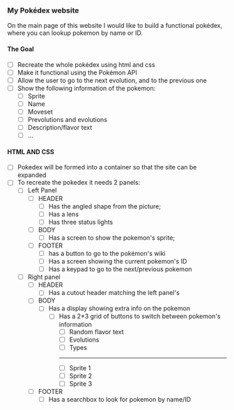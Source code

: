 ### My Pokédex website ####
On the main page of this website I would like to build a functional pokédex, where you can lookup pokemon by name or ID.

#### The Goal ####
- [ ] Recreate the whole pokédex using html and css
- [ ] Make it functional using the Pokémon API
- [ ] Allow the user to go to the next evolution, and to the previous one
- [ ] Show the following information of the pokemon:
    - [ ] Sprite
    - [ ] Name
    - [ ] Moveset
    - [ ] Prevolutions and evolutions
    - [ ] Description/flavor text
    - [ ] ...

#### HTML AND CSS ####
- [ ] Pokedex will be formed into a container so that the site can be expanded
- [ ] To recreate the pokedex it needs 2 panels:
    - [ ] Left Panel
        - [ ] HEADER
            - [ ] Has the angled shape from the picture;
            - [ ] Has a lens
            - [ ] Has three status lights
        - [ ] BODY
            - [ ] Has a screen to show the pokemon's sprite;
        - [ ] FOOTER
            - [ ] has a button to go to the pokémon's wiki
            - [ ] Has a screen showing the current pokemon's ID
            - [ ] Has a keypad to go to the next/previous pokemon
    - [ ] Right panel
        - [ ] HEADER
            - [ ] Has a cutout header matching the left panel's
        - [ ] BODY
            - [ ] Has a display showing extra info on the pokemon
                - [ ] Has a 2*3 grid of buttons to switch between pokemon's information
                    - [ ] Random flavor text
                    - [ ] Evolutions
                    - [ ] Types
                    - -----
                    - [ ] Sprite 1
                    - [ ] Sprite 2
                    - [ ] Sprite 3
        - [ ] FOOTER
            - [ ] Has a searchbox to look for pokemon by name/ID